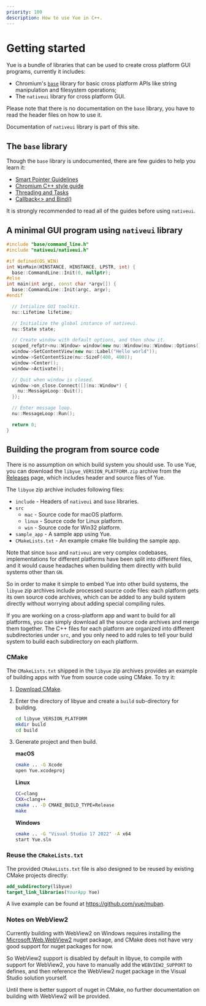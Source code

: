 ```yaml
---
priority: 100
description: How to use Yue in C++.
---
```


# Getting started

Yue is a bundle of libraries that can be used to create cross platform GUI
programs, currently it includes:

* Chromium's [`base`][base] library for basic cross platform APIs like
  string manipulation and filesystem operations;
* The `nativeui` library for cross platform GUI.

Please note that there is no documentation on the `base` library, you have to
read the header files on how to use it.

Documentation of `nativeui` library is part of this site.

## The `base` library

Though the `base` library is undocumented, there are few guides to help you
learn it:

* [Smart Pointer Guidelines](https://www.chromium.org/developers/smart-pointer-guidelines)
* [Chromium C++ style guide](https://source.chromium.org/chromium/chromium/src/+/master:styleguide/c++/c++.md)
* [Threading and Tasks](https://source.chromium.org/chromium/chromium/src/+/master:docs/threading_and_tasks.md)
* [Callback<> and Bind()](https://source.chromium.org/chromium/chromium/src/+/master:docs/callback.md)

It is strongly recommended to read all of the guides before using `nativeui`.

## A minimal GUI program using `nativeui` library

```c++
#include "base/command_line.h"
#include "nativeui/nativeui.h"

#if defined(OS_WIN)
int WinMain(HINSTANCE, HINSTANCE, LPSTR, int) {
  base::CommandLine::Init(0, nullptr);
#else
int main(int argc, const char *argv[]) {
  base::CommandLine::Init(argc, argv);
#endif

  // Intialize GUI toolkit.
  nu::Lifetime lifetime;

  // Initialize the global instance of nativeui.
  nu::State state;

  // Create window with default options, and then show it.
  scoped_refptr<nu::Window> window(new nu::Window(nu::Window::Options()));
  window->SetContentView(new nu::Label("Hello world"));
  window->SetContentSize(nu::SizeF(400, 400));
  window->Center();
  window->Activate();

  // Quit when window is closed.
  window->on_close.Connect([](nu::Window*) {
    nu::MessageLoop::Quit();
  });

  // Enter message loop.
  nu::MessageLoop::Run();

  return 0;
}
```

## Building the program from source code

There is no assumption on which build system you should use. To use Yue, you can
download the `libyue_VERSION_PLATFORM.zip` archive from the [Releases][releases]
page, which includes header and source files of Yue.

The `libyue` zip archive includes following files:

* `include` - Headers of `nativeui` and `base` libraries.
* `src`
  * `mac` - Source code for macOS platform.
  * `linux` - Source code for Linux platform.
  * `win` - Source code for Win32 platform.
* `sample_app` - A sample app using Yue.
* `CMakeLists.txt` - An example cmake file building the sample app.

Note that since `base` and `nativeui` are very complex codebases,
implementations for different platforms have been split into different files,
and it would cause headaches when building them directly with build systems
other than `GN`.

So in order to make it simple to embed Yue into other build systems, the
`libyue` zip archives include processed source code files: each platform gets
its own source code archives, which can be added to any build system directly
without worrying about adding special compiling rules.

If you are working on a cross-platform app and want to build for all platforms,
you can simply download all the source code archives and merge them together.
The C++ files for each platform are organized into different subdirectories
under `src`, and you only need to add rules to tell your build system to build
each subdirectory on each platform.

### CMake

The `CMakeLists.txt` shipped in the `libyue` zip archives provides an example
of building apps with Yue from source code using CMake. To try it:

1. [Download CMake](https://cmake.org/download/).

2. Enter the directory of libyue and create a `build` sub-directory for
   building.

    ```bash
    cd libyue_VERSION_PLATFORM
    mkdir build
    cd build
    ```

3. Generate project and then build.

   __macOS__

   ```bash
   cmake .. -G Xcode
   open Yue.xcodeproj
   ```

   __Linux__

   ```bash
   CC=clang
   CXX=clang++
   cmake .. -D CMAKE_BUILD_TYPE=Release
   make
   ```

   __Windows__

   ```bash
   cmake .. -G "Visual Studio 17 2022" -A x64
   start Yue.sln
   ```

### Reuse the `CMakeLists.txt`

The provided `CMakeLists.txt` file is also designed to be reused by existing
CMake projects directly:

```cmake
add_subdirectory(libyue)
target_link_libraries(YourApp Yue)
```

A live example can be found at https://github.com/yue/muban.

### Notes on WebView2

Currently building with WebView2 on Windows requires installing the
[Microsoft.Web.WebView2](https://www.nuget.org/packages/Microsoft.Web.WebView2)
nuget package, and CMake does not have very good support for nuget packages
for now.

So WebView2 support is disabled by default in libyue, to compile with support
for WebView2, you have to manually add the `WEBVIEW2_SUPPORT` to defines, and
then reference the WebView2 nuget package in the Visual Studio solution
yourself.

Until there is better support of nuget in CMake, no further documentation on
building with WebView2 will be provided.

[base]: https://chromium.googlesource.com/chromium/src/base/
[releases]: https://github.com/yue/yue/releases

